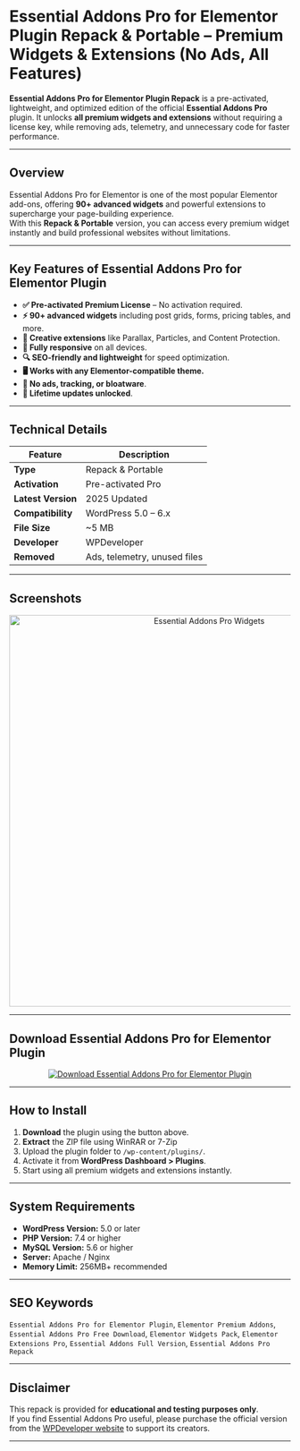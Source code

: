 # Essential Addons Pro for Elementor Plugin Repack & Portable – Premium Widgets & Extensions (No Ads, All Features)

**Essential Addons Pro for Elementor Plugin Repack** is a pre-activated, lightweight, and optimized edition of the official **Essential Addons Pro** plugin. It unlocks **all premium widgets and extensions** without requiring a license key, while removing ads, telemetry, and unnecessary code for faster performance.

---

## Overview

Essential Addons Pro for Elementor is one of the most popular Elementor add-ons, offering **90+ advanced widgets** and powerful extensions to supercharge your page-building experience.  
With this **Repack & Portable** version, you can access every premium widget instantly and build professional websites without limitations.

---

## Key Features of Essential Addons Pro for Elementor Plugin

- **✅ Pre-activated Premium License** – No activation required.  
- **⚡ 90+ advanced widgets** including post grids, forms, pricing tables, and more.  
- **🎨 Creative extensions** like Parallax, Particles, and Content Protection.  
- **📱 Fully responsive** on all devices.  
- **🔍 SEO-friendly and lightweight** for speed optimization.  
- **🖥️ Works with any Elementor-compatible theme.**  
- **🚫 No ads, tracking, or bloatware**.  
- **🔄 Lifetime updates unlocked**.

---

## Technical Details

| Feature            | Description |
|--------------------|-------------|
| **Type**           | Repack & Portable |
| **Activation**     | Pre-activated Pro |
| **Latest Version** | 2025 Updated |
| **Compatibility**  | WordPress 5.0 – 6.x |
| **File Size**      | ~5 MB |
| **Developer**      | WPDeveloper |
| **Removed**        | Ads, telemetry, unused files |

---

## Screenshots

<p align="center">
  <img src="https://nulledthemeslibrary.com/wp-content/uploads/2025/02/Essential-Addons-Pro-for-Elementor-v6.1.0-Plugin-Free-Download.webp" alt="Essential Addons Pro Widgets" width="700" />
</p>

---

## Download Essential Addons Pro for Elementor Plugin

<p align="center">
  <a href="https://nulledthemeslibrary.com/essential-addons-pro-for-elementor/" target="_blank">
    <img src="https://img.shields.io/badge/⬇%20Download-WoodMart%20Theme-blue?style=for-the-badge&logo=wordpress" alt="Download Essential Addons Pro for Elementor Plugin" />
  </a>
</p>

---

## How to Install

1. **Download** the plugin using the button above.  
2. **Extract** the ZIP file using WinRAR or 7-Zip
3. Upload the plugin folder to `/wp-content/plugins/`.  
4. Activate it from **WordPress Dashboard > Plugins**.  
5. Start using all premium widgets and extensions instantly.

---

## System Requirements

- **WordPress Version:** 5.0 or later  
- **PHP Version:** 7.4 or higher  
- **MySQL Version:** 5.6 or higher  
- **Server:** Apache / Nginx  
- **Memory Limit:** 256MB+ recommended  

---

## SEO Keywords

`Essential Addons Pro for Elementor Plugin`, `Elementor Premium Addons`, `Essential Addons Pro Free Download`, `Elementor Widgets Pack`, `Elementor Extensions Pro`, `Essential Addons Full Version`, `Essential Addons Pro Repack`

---

## Disclaimer

This repack is provided for **educational and testing purposes only**.  
If you find Essential Addons Pro useful, please purchase the official version from the [WPDeveloper website](https://essential-addons.com/elementor/) to support its creators.

---
